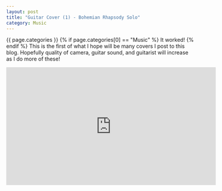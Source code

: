 ```yaml
---
layout: post
title: "Guitar Cover (1) - Bohemian Rhapsody Solo"
category: Music
---
```


{{ page.categories }}
{% if page.categories[0] == "Music" %}
  It worked!
{% endif %}
This is the first of what I hope will be many covers I post to this blog. Hopefully quality of camera, guitar sound, and guitarist will increase as I do more of these!
<iframe width="560" height="315" src="https://www.youtube.com/embed/nj1D0_m23L0" frameborder="0" allowfullscreen></iframe>
